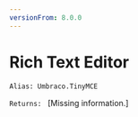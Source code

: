```yaml
---
versionFrom: 8.0.0
---
```


# Rich Text Editor

`Alias: Umbraco.TinyMCE`

`Returns: ` [Missing information.]
